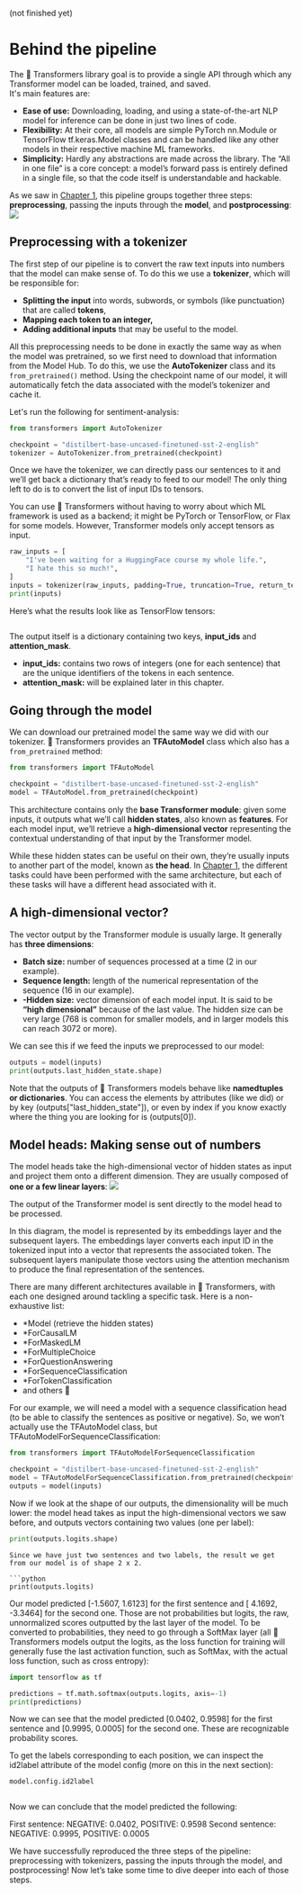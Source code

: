 (not finished yet)
# Behind the pipeline

The 🤗 Transformers library goal is to provide a single API through which any Transformer model can be loaded, trained, and saved.   
It's main features are:
- **Ease of use:** Downloading, loading, and using a state-of-the-art NLP model for inference can be done in just two lines of code.
- **Flexibility:** At their core, all models are simple PyTorch nn.Module or TensorFlow tf.keras.Model classes and can be handled like any other models in their respective machine ML frameworks.
- **Simplicity:** Hardly any abstractions are made across the library. The “All in one file” is a core concept: a model’s forward pass is entirely defined in a single file, so that the code itself is understandable and hackable.  


As we saw in [Chapter 1](https://github.com/ANYANTUDRE/NLP-Course-Hugging-Face/blob/main/1.%20Transformer%20models/1.Transformers%2C%20what%20can%20they%20do_.md), this pipeline groups together three steps: **preprocessing**, passing the inputs through the **model**, and **postprocessing**:
![](https://huggingface.co/datasets/huggingface-course/documentation-images/resolve/main/en/chapter2/full_nlp_pipeline.svg)


## Preprocessing with a tokenizer

The first step of our pipeline is to convert the raw text inputs into numbers that the model can make sense of. To do this we use a **tokenizer**, which will be responsible for:

- **Splitting the input** into words, subwords, or symbols (like punctuation) that are called **tokens**,
- **Mapping each token to an integer,**
- **Adding additional inputs** that may be useful to the model.

All this preprocessing needs to be done in exactly the same way as when the model was pretrained, so we first need to download that information from the Model Hub. 
To do this, we use the **AutoTokenizer** class and its `from_pretrained()` method. 
Using the checkpoint name of our model, it will automatically fetch the data associated with the model’s tokenizer and cache it.

Let's run the following for sentiment-analysis:

```python
from transformers import AutoTokenizer

checkpoint = "distilbert-base-uncased-finetuned-sst-2-english"
tokenizer = AutoTokenizer.from_pretrained(checkpoint)
```

Once we have the tokenizer, we can directly pass our sentences to it and we’ll get back a dictionary that’s ready to feed to our model! The only thing left to do is to convert the list of input IDs to tensors.

You can use 🤗 Transformers without having to worry about which ML framework is used as a backend; it might be PyTorch or TensorFlow, or Flax for some models. However, Transformer models only accept tensors as input.

```python
raw_inputs = [
    "I've been waiting for a HuggingFace course my whole life.",
    "I hate this so much!",
]
inputs = tokenizer(raw_inputs, padding=True, truncation=True, return_tensors="tf")
print(inputs)
```
Here’s what the results look like as TensorFlow tensors:
```

```

The output itself is a dictionary containing two keys, **input_ids** and **attention_mask**.   
- **input_ids:** contains two rows of integers (one for each sentence) that are the unique identifiers of the tokens in each sentence. 
- **attention_mask:** will be explained later in this chapter.


## Going through the model
We can download our pretrained model the same way we did with our tokenizer. 🤗 Transformers provides an **TFAutoModel** class which also has a `from_pretrained` method:

```python
from transformers import TFAutoModel

checkpoint = "distilbert-base-uncased-finetuned-sst-2-english"
model = TFAutoModel.from_pretrained(checkpoint)
```

This architecture contains only the **base Transformer module**: given some inputs, it outputs what we’ll call **hidden states**, also known as **features**. For each model input, we’ll retrieve a **high-dimensional vector** representing the contextual understanding of that input by the Transformer model.

While these hidden states can be useful on their own, they’re usually inputs to another part of the model, known as **the head**. In [Chapter 1](https://github.com/ANYANTUDRE/NLP-Course-Hugging-Face/blob/main/1.%20Transformer%20models/1.Transformers%2C%20what%20can%20they%20do_.md), the different tasks could have been performed with the same architecture, but each of these tasks will have a different head associated with it.


## A high-dimensional vector?
The vector output by the Transformer module is usually large. It generally has **three dimensions**:
- **Batch size:** number of sequences processed at a time (2 in our example).
- **Sequence length:** length of the numerical representation of the sequence (16 in our example).
- **-Hidden size:** vector dimension of each model input.
It is said to be **“high dimensional”** because of the last value. The hidden size can be very large (768 is common for smaller models, and in larger models this can reach 3072 or more).


We can see this if we feed the inputs we preprocessed to our model:
```python
outputs = model(inputs)
print(outputs.last_hidden_state.shape)
```

Note that the outputs of 🤗 Transformers models behave like **namedtuples or dictionaries**. You can access the elements by attributes (like we did) or by key (outputs["last_hidden_state"]), or even by index if you know exactly where the thing you are looking for is (outputs[0]).


## Model heads: Making sense out of numbers
The model heads take the high-dimensional vector of hidden states as input and project them onto a different dimension. They are usually composed of **one or a few linear layers**:
![](https://huggingface.co/datasets/huggingface-course/documentation-images/resolve/main/en/chapter2/transformer_and_head.svg)

The output of the Transformer model is sent directly to the model head to be processed.

In this diagram, the model is represented by its embeddings layer and the subsequent layers. The embeddings layer converts each input ID in the tokenized input into a vector that represents the associated token. The subsequent layers manipulate those vectors using the attention mechanism to produce the final representation of the sentences.

There are many different architectures available in 🤗 Transformers, with each one designed around tackling a specific task. Here is a non-exhaustive list:
- *Model (retrieve the hidden states)
- *ForCausalLM
- *ForMaskedLM
- *ForMultipleChoice
- *ForQuestionAnswering
- *ForSequenceClassification
- *ForTokenClassification
- and others 🤗

For our example, we will need a model with a sequence classification head (to be able to classify the sentences as positive or negative). So, we won’t actually use the TFAutoModel class, but TFAutoModelForSequenceClassification:
```python
from transformers import TFAutoModelForSequenceClassification

checkpoint = "distilbert-base-uncased-finetuned-sst-2-english"
model = TFAutoModelForSequenceClassification.from_pretrained(checkpoint)
outputs = model(inputs)
```

Now if we look at the shape of our outputs, the dimensionality will be much lower: the model head takes as input the high-dimensional vectors we saw before, and outputs vectors containing two values (one per label):

```python
print(outputs.logits.shape)
```

```
Since we have just two sentences and two labels, the result we get from our model is of shape 2 x 2.

```python
print(outputs.logits)
```
Our model predicted [-1.5607, 1.6123] for the first sentence and [ 4.1692, -3.3464] for the second one. Those are not probabilities but logits, the raw, unnormalized scores outputted by the last layer of the model. To be converted to probabilities, they need to go through a SoftMax layer (all 🤗 Transformers models output the logits, as the loss function for training will generally fuse the last activation function, such as SoftMax, with the actual loss function, such as cross entropy):

```python
import tensorflow as tf

predictions = tf.math.softmax(outputs.logits, axis=-1)
print(predictions)
```
Now we can see that the model predicted [0.0402, 0.9598] for the first sentence and [0.9995, 0.0005] for the second one. These are recognizable probability scores.

To get the labels corresponding to each position, we can inspect the id2label attribute of the model config (more on this in the next section):

```python
model.config.id2label
```
```

```

Now we can conclude that the model predicted the following:

First sentence: NEGATIVE: 0.0402, POSITIVE: 0.9598
Second sentence: NEGATIVE: 0.9995, POSITIVE: 0.0005

We have successfully reproduced the three steps of the pipeline: preprocessing with tokenizers, passing the inputs through the model, and postprocessing! Now let’s take some time to dive deeper into each of those steps.
